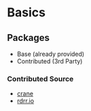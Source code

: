 # Basics

## Packages

* Base (already provided)
* Contributed (3rd Party)

### Contributed Source

* [crane](https://cran.r-project.org/)
* [rdrr.io](https://rdrr.io/find/)
